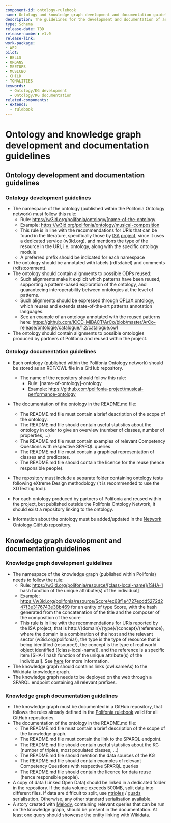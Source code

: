 ```yaml
---
component-id: ontology-rulebook
name: Ontology and knowledge graph development and documentation guidelines
description: The guidelines for the development and documentation of an ontology and a knowledge graph
type: Schema
release-date: TBD
release-number: v1.0
release-link: 
work-package:
- WP2
pilot:
- BELLS
- ORGANS
- MEETUPS
- MUSICBO
- CHILD
- TONALITIES
keywords:
  - Ontology/KG development
  - Ontology/KG documentation
related-components:
- extends:
  - rulebook 
--- 
```


# Ontology and knowledge graph development and documentation guidelines


## Ontology development and documentation guidelines

### Ontology development guidelines
 - The namespace of the ontology (published within the Polifonia Ontology network) must follow this rule:
    - Rule: https://w3id.org/polifonia/ontology/[name-of-the-ontology
    - Example: https://w3id.org/polifonia/ontology/musical-composition
    - This rule is in line with the recommendations for URIs that can be found in the literature, specifically those by [ISA](https://ec.europa.eu/isa2/home_en/) [project](https://joinup.ec.europa.eu/sites/default/files/document/2013-02/D7.1.3\%20-\%20Study\%20on\%20persistent\%20URIs.pdf), since it uses a dedicated service (w3id.org), and mentions the type of the resource in the URI, i.e. ontology, along with the specific ontology module
    - A preferred prefix should be indicated for each namespace 
- The ontology should be annotated with labels (rdfs:label) and comments (rdfs:comment).
- The ontology should contain alignments to possible ODPs reused:
    - Such alignments make it explicit which patterns have been reused, supporting a pattern-based exploration of the ontology, and guaranteeing interoperability between ontologies at the level of patterns. 
    - Such alignments should be expressed through [OPLaX ontology](https://w3id.org/OPLaX), which reuses and extends state-of-the-art patterns annotation languages.
    - See an example of an ontology annotated with the reused patterns here: https://github.com/ICCD-MiBACT/ArCo/blob/master/ArCo-release/ontologie/catalogue/1.2/catalogue.owl
- The ontology should contain alignments to possible ontologies produced by partners of Polifonia and reused within the project.

### Ontology documentation guidelines

- Each ontology (published within the Polifonia Ontology network) should be stored as an RDF/OWL file in a GitHub repository. 
  - The name of the repository should follow this rule: 
    - Rule: [name-of-ontology]-ontology
    - Example: https://github.com/polifonia-project/musical-performance-ontology
- The documentation of the ontology in the README.md file:
  - The README.md file must contain a brief description of the scope of the ontology.
  - The README.md file should contain useful statistics about the ontology in order to give an overview (number of classes, number of properties, ...)
  - The README.md file must contain examples of relevant Competency Questions with respective SPARQL queries
  - The README.md file must contain a graphical representation of classes and predicates.
  - The README.md file should contain the licence for the reuse (hence responsible people).

- The repository must include a separate folder containing ontology tests following eXtreme Design methodology (it is recommended to use the XDTesting tool).
- For each ontology produced by partners of Polifonia and reused within the project, but published outside the Polifonia Ontology Network, it should exist a repository linking to the ontology.
- Information about the ontology must be added/updated in the [Network Ontology GitHub repository](https://github.com/polifonia-project/ontology-network}{network-ontology).

## Knowledge graph development and documentation guidelines

### Knowledge graph development guidelines

- The namespace of the knowledge graph (published within Polifonia) needs to follow the rule:
  - Rule: https://w3id.org/polifonia/resource/[class-local-name]/[SHA-1 hash function of the unique attribute(s) of the individual]
  - Example: https://w3id.org/polifonia/resource/Score/ec68f1e4727ecdd5272d247f3e3176743e38b469 for an entity of type Score, with the hash generated from the concatenation of the title and the composer of the composition of the score
  - This rule is in line with the recommendations for URIs reported by the ISA project, that is http://\{domain\}/\{type\}/\{concept\}/\{reference\}, where the domain is  a combination of the host and the relevant sector (w3id.org/polifonia/), the type is the type of resource that is being identified (resource/), the concept is the type of real world object identified ([class-local-name]), and the reference is a specific item [SHA-1 hash function of the unique attribute(s) of the individual]. See [here](https://joinup.ec.europa.eu/sites/default/files/document/2013-02/D7.1.3\%20-\%20Study\%20on\%20persistent\%20URIs.pdf) for more information.
- The knowledge graph should contains links (owl:sameAs) to the Wikidata knowledge graph. 
- The knowledge graph needs to be deployed on the web through a SPARQL endpoint containing all relevant prefixes.

### Knowledge graph documentation guidelines

- The knowledge graph must be documented in a GitHub repository, that follows the rules already defined in the [Polifonia rulebook](https://github.com/polifonia-project/rulebook/) valid for all GitHub repositories.
- The documentation of the ontology in the README.md file:
  - The README.md file must contain a brief description of the scope of the knowledge graph. 
  - The README.md file must contain the link to the SPARQL endpoint.
  - The README.md file should contain useful statistics about the KG (number of triples, most populated classes, ...)
  - The README.md file should mention the data sources of the KG
  - The README.md file should contain examples of relevant Competency Questions with respective SPARQL queries
  - The README.md file should contain the licence for data reuse (hence responsible people).
- A copy of data (Linked Open Data) should be linked in a dedicated folder in the repository. If the data volume exceeds 500MB, split data into different files. If data are difficult to split, use [ntriples](https://heardlibrary.github.io/digital-scholarship/lod/serialization) / [quads](https://www.w3.org/TR/n-quads/) serialisation. Otherwise, any other standard serialisation available.
- A story created with [Melody](https://projects.dharc.unibo.it/melody/), containing relevant queries that can be run on the knowledge graph, should be present in the documentation. At least one query should showcase the entity linking with Wikidata.



